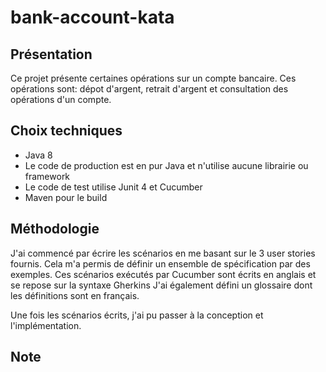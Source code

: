 # bank-account-kata

## Présentation 

Ce projet présente certaines opérations sur un compte bancaire.
Ces opérations sont: dépot d'argent, retrait d'argent et consultation des opérations d'un compte.

## Choix techniques

+ Java 8
+ Le code de production est en pur Java et n'utilise aucune librairie ou framework
+ Le code de test utilise Junit 4 et Cucumber
+ Maven pour le build

## Méthodologie

J'ai commencé par écrire les scénarios en me basant sur le 3 user stories fournis. Cela m'a permis de définir un ensemble de spécification par des exemples.
Ces scénarios exécutés par Cucumber sont écrits en anglais et se repose sur la syntaxe Gherkins 
J'ai également défini un glossaire dont les définitions sont en français.

Une fois les scénarios écrits, j'ai pu passer à la conception et l'implémentation.

## Note



